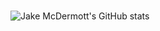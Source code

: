 ###
![Jake McDermott's GitHub stats](https://github-readme-stats.vercel.app/api?username=jakemcdermott&show_icons=true&count_private=true&include_all_commits=true)

<!--
**jakemcdermott/jakemcdermott** is a ✨ _special_ ✨ repository because its `README.md` (this file) appears on your GitHub profile.

Here are some ideas to get you started:

- 🔭 I’m currently working on ...
- 🌱 I’m currently learning ...
- 👯 I’m looking to collaborate on ...
- 🤔 I’m looking for help with ...
- 💬 Ask me about ...
- 📫 How to reach me: ...
- 😄 Pronouns: ...
- ⚡ Fun fact: ...
-->
